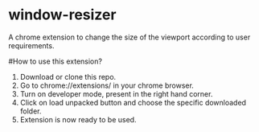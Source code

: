 # window-resizer
A chrome extension to change the size of the viewport according to user requirements.

#How to use this extension?
1. Download or clone this repo.
2. Go to chrome://extensions/ in your chrome browser.
3. Turn on developer mode, present in the right hand corner.
4. Click on load unpacked button and choose the specific downloaded folder.
5. Extension is now ready to be used.
